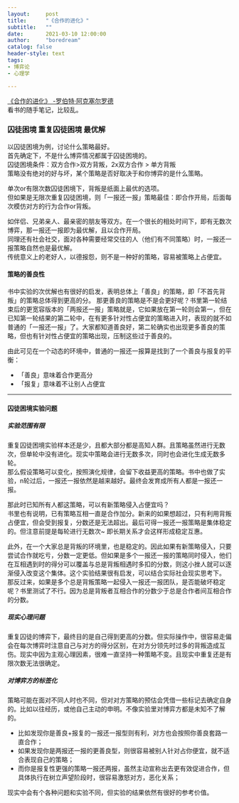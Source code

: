 ```yaml
---
layout:     post
title:      "《合作的进化》"
subtitle:   ""
date:       2021-03-10 12:00:00
author:     "boredream"
catalog: false
header-style: text
tags:
- 博弈论
- 心理学

---
```


[《合作的进化》 -罗伯特·阿克塞尔罗德](https://book.douban.com/subject/2259198/)  
看书的随手笔记，比较乱。


### 囚徒困境 重复囚徒困境 最优解
以囚徒困境为例，讨论什么策略最好。  
首先确定下，不是什么博弈情况都属于囚徒困境的。  
囚徒困境条件：双方合作>双方背叛，2x双方合作 > 单方背叛  
策略没有绝对的好与坏，某个策略是否好取决于和你博弈的是什么策略。  
  
单次or有限次数囚徒困境下，背叛是纸面上最优的选项。  
但如果是无限次重复囚徒困境，则「一报还一报」策略最佳：即合作开局，后面每次模仿对方的行为合作or背叛。
  
如伴侣、兄弟亲人、最亲密的朋友等双方。在一个很长的相处时间下，即有无数次博弈，那一报还一报即为最优解，且以合作开局。  
同理还有社会社交，面对各种需要经常交往的人（他们有不同策略）时，一报还一报策略自然也是最优解。  
传统意义上的老好人，以德报怨，则不是一种好的策略，容易被策略上占便宜。  


#### 策略的善良性
书中实验的次优解也有很好的启发，表明总体上「善良」的策略，即「不首先背叛」的策略总体得到更高的分。 那更善良的策略是不是会更好呢？书里第一轮结束后的更宽容版本的「两报还一报」策略就是，它如果放在第一轮则会第一，但在已知第一轮结果的第二轮中，在有更多针对性占便宜的策略进入时，表现的就不如普通的「一报还一报」了。大家都知道善良好，第二轮确实也出现更多善良的策略，但也有针对性占便宜的策略出现，压制这些过于善良的。  
  
由此可见在一个动态的环境中，普通的一报还一报算是找到了一个善良与报复的平衡：  
* 「善良」意味着合作更高分
* 「报复」意味着不让别人占便宜

---

#### 囚徒困境实验问题
##### 实验范围有限
重复囚徒困境实验样本还是少，且都大部分都是高知人群。且策略虽然进行无数次，但单轮中没有进化。现实中策略会进行无数多次，同时也会进化生成无数多轮。  
那么假设策略可以变化，按照演化规律，会留下收益更高的策略。书中也做了实验，n轮过后，一报还一报依然是越来越好。最终会发育成所有人都是一报还一报。  
  
那此时已知所有人都这策略，可以有新策略侵入占便宜吗？   
书里也有说明，已有策略互相一直是合作加分。新来的如果想超过，只有利用背叛占便宜，但会受到报复，分数还是无法超出。最后可得一报还一报策略是集体稳定的。但注意前提是每轮进行无数次~ 即长期关系才会这样形成稳定互惠。
  
此外，在一个大家总是背叛的环境里，也是稳定的。因此如果有新策略侵入，只要尝试合作就吃亏，分数一定更低。但如果是多个一报还一报的策略同时侵入，他们在互相遇到时的得分可以覆盖与总是背叛相遇时多扣的分数，则这小挫人就可以逐渐侵入改变这个集体。这个实验结果很有启发，可以结合实际社会现实思考下。  
那反过来，如果是多个总是背叛策略一起侵入一报还一报团队，是否能破坏稳定呢？书里测试了不行。因为总是背叛者互相合作的分数少于总是合作者间互相合作的分数。  

##### 现实心理问题  
重复囚徒的博弈下，最终目的是自己得到更高的分数。但实际操作中，很容易走偏会在每次博弈时注意自己与对方的得分区别，在对方分领先时过多的背叛造成互伤。现实中因为主观心理因素，很难一直坚持一种策略不变。且现实中重复还是有限次数无法很确定。

##### 对博弈方的标签化
策略可能在面对不同人时也不同，但对对方策略的预估会凭借一些标记去确定自身的。比如以往经历，或他自己主动的申明。不像实验里对博弈方都是未知不了解的。  
* 比如发现你是善良+报复的一报还一报型则有利，对方也会按照你善良套路一直合作；
* 如果发现你是两报还一报的更善良型，则很容易被别人针对占你便宜，就不适合表现自己的策略；
* 而你是报复性更强的策略一报还两报，虽然主动宣称出去更有效促进合作，但具体执行在树立声望阶段时，很容易激怒对方，恶化关系；

现实中会有个各种问题和实验不同，但实验的结果依然有很好的参考价值。

